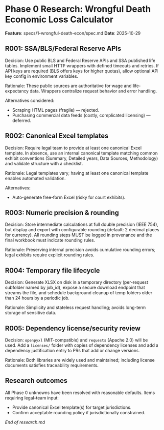 # Phase 0 Research: Wrongful Death Economic Loss Calculator

**Feature**: specs/1-wrongful-death-econ/spec.md
**Date**: 2025-10-29

## R001: SSA/BLS/Federal Reserve APIs

Decision: Use public BLS and Federal Reserve APIs and SSA published life tables. Implement small HTTP wrappers with defined timeouts and retries. If API keys are required (BLS offers keys for higher quotas), allow optional API key config in environment variables.

Rationale: These public sources are authoritative for wage and life-expectancy data. Wrappers centralize request behavior and error handling.

Alternatives considered:
- Scraping HTML pages (fragile) — rejected.
- Purchasing commercial data feeds (costly, complicated licensing) — deferred.

## R002: Canonical Excel templates

Decision: Require legal team to provide at least one canonical Excel template. In absence, use an internal canonical template matching common exhibit conventions (Summary, Detailed years, Data Sources, Methodology) and validate structure with a checklist.

Rationale: Legal templates vary; having at least one canonical template enables automated validation.

Alternatives:
- Auto-generate free-form Excel (risky for court exhibits).

## R003: Numeric precision & rounding

Decision: Store intermediate calculations at full double precision (IEEE 754), but display and export with configurable rounding (default: 2 decimal places for currency). All rounding steps MUST be logged in provenance and the final workbook must indicate rounding rules.

Rationale: Preserving internal precision avoids cumulative rounding errors; legal exhibits require explicit rounding rules.

## R004: Temporary file lifecycle

Decision: Generate XLSX on disk in a temporary directory (per-request subfolder named by job_id), expose a secure download endpoint that streams the file, and schedule background cleanup of temp folders older than 24 hours by a periodic job.

Rationale: Simplicity and stateless request handling; avoids long-term storage of sensitive data.

## R005: Dependency license/security review

Decision: `openpyxl` (MIT-compatible) and `requests` (Apache 2.0) will be used. Add a `licenses/` folder with copies of dependency licenses and add a dependency justification entry to PRs that add or change versions.

Rationale: Both libraries are widely used and maintained; including license documents satisfies traceability requirements.

## Research outcomes

All Phase 0 unknowns have been resolved with reasonable defaults. Items requiring legal-team input:
- Provide canonical Excel template(s) for target jurisdictions.
- Confirm acceptable rounding policy if jurisdictionally constrained.


*End of research.md*